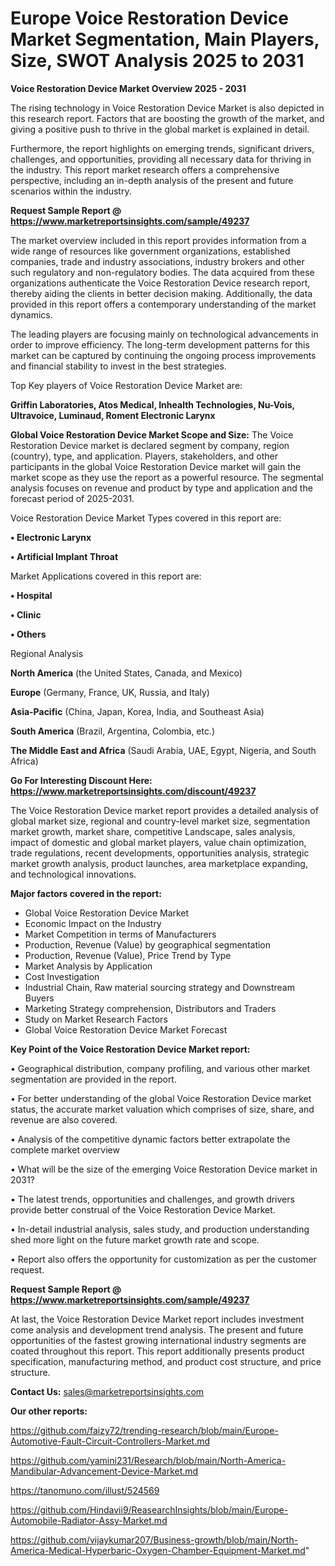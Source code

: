 # Europe Voice Restoration Device Market Segmentation, Main Players, Size, SWOT Analysis 2025 to 2031

<Strong> Voice Restoration Device Market Overview 2025 - 2031</strong>

The rising technology in Voice Restoration Device Market is also depicted in this research report. Factors that are boosting the growth of the market, and giving a positive push to thrive in the global market is explained in detail.

Furthermore, the report highlights on emerging trends, significant drivers, challenges, and opportunities, providing all necessary data for thriving in the industry. This report market research offers a comprehensive perspective, including an in-depth analysis of the present and future scenarios within the industry.

<strong>Request Sample Report @ <a href=https://www.marketreportsinsights.com/sample/49237>https://www.marketreportsinsights.com/sample/49237</a></strong>

The market overview included in this report provides information from a wide range of resources like government organizations, established companies, trade and industry associations, industry brokers and other such regulatory and non-regulatory bodies. The data acquired from these organizations authenticate the Voice Restoration Device research report, thereby aiding the clients in better decision making. Additionally, the data provided in this report offers a contemporary understanding of the market dynamics.

The leading players are focusing mainly on technological advancements in order to improve efficiency. The long-term development patterns for this market can be captured by continuing the ongoing process improvements and financial stability to invest in the best strategies.

Top Key players of Voice Restoration Device Market are:

<strong>Griffin Laboratories, Atos Medical, Inhealth Technologies, Nu-Vois, Ultravoice, Luminaud, Roment Electronic Larynx</strong>

<strong><b>Global Voice Restoration Device Market Scope and Size:</b></strong>
The Voice Restoration Device market is declared segment by company, region (country), type, and application. Players, stakeholders, and other participants in the global Voice Restoration Device market will gain the market scope as they use the report as a powerful resource. The segmental analysis focuses on revenue and product by type and application and the forecast period of 2025-2031.

Voice Restoration Device Market Types covered in this report are:

<strong>•  Electronic Larynx

•  Artificial Implant Throat</strong>

Market Applications covered in this report are:

<strong>•  Hospital

•  Clinic

•  Others</strong> 

Regional Analysis

<strong>North America</strong> (the United States, Canada, and Mexico)

<strong>Europe</strong> (Germany, France, UK, Russia, and Italy)

<strong>Asia-Pacific</strong> (China, Japan, Korea, India, and Southeast Asia)

<strong>South America</strong> (Brazil, Argentina, Colombia, etc.)

<strong>The Middle East and Africa</strong> (Saudi Arabia, UAE, Egypt, Nigeria, and South Africa)

<strong>Go For Interesting Discount Here: <a href=https://www.marketreportsinsights.com/discount/49237>https://www.marketreportsinsights.com/discount/49237</a></strong>

The Voice Restoration Device market report provides a detailed analysis of global market size, regional and country-level market size, segmentation market growth, market share, competitive Landscape, sales analysis, impact of domestic and global market players, value chain optimization, trade regulations, recent developments, opportunities analysis, strategic market growth analysis, product launches, area marketplace expanding, and technological innovations.

<strong><b>Major factors covered in the report:</b></strong>
<ul>
  <li>Global Voice Restoration Device Market </li>
  <li>Economic Impact on the Industry</li>
  <li>Market Competition in terms of Manufacturers</li>
  <li>Production, Revenue (Value) by geographical segmentation</li>
  <li>Production, Revenue (Value), Price Trend by Type</li>
  <li>Market Analysis by Application</li>
  <li>Cost Investigation</li>
  <li>Industrial Chain, Raw material sourcing strategy and Downstream Buyers</li>
  <li>Marketing Strategy comprehension, Distributors and Traders</li>
  <li>Study on Market Research Factors</li>
  <li>Global Voice Restoration Device Market Forecast</li>
</ul>

<strong><b>Key Point of the Voice Restoration Device Market report:</b></strong>

• Geographical distribution, company profiling, and various other market segmentation are provided in the report.

• For better understanding of the global Voice Restoration Device market status, the accurate market valuation which comprises of size, share, and revenue are also covered.

• Analysis of the competitive dynamic factors better extrapolate the complete market overview

• What will be the size of the emerging Voice Restoration Device market in 2031?

• The latest trends, opportunities and challenges, and growth drivers provide better construal of the Voice Restoration Device Market.

• In-detail industrial analysis, sales study, and production understanding shed more light on the future market growth rate and scope.

• Report also offers the opportunity for customization as per the customer request.

<strong>Request Sample Report @ <a href=https://www.marketreportsinsights.com/sample/49237>https://www.marketreportsinsights.com/sample/49237</a></strong>

At last, the Voice Restoration Device Market report includes investment come analysis and development trend analysis. The present and future opportunities of the fastest growing international industry segments are coated throughout this report. This report additionally presents product specification, manufacturing method, and product cost structure, and price structure.

<strong>Contact Us:</strong>
sales@marketreportsinsights.com

<strong>Our other reports:</strong>

<a href=https://github.com/faizy72/trending-research/blob/main/Europe-Automotive-Fault-Circuit-Controllers-Market.md>https://github.com/faizy72/trending-research/blob/main/Europe-Automotive-Fault-Circuit-Controllers-Market.md</a>

<a href=https://github.com/yamini231/Research/blob/main/North-America-Mandibular-Advancement-Device-Market.md>https://github.com/yamini231/Research/blob/main/North-America-Mandibular-Advancement-Device-Market.md</a>

<a href=https://tanomuno.com/illust/524569>https://tanomuno.com/illust/524569</a>

<a href=https://github.com/Hindavii9/ReasearchInsights/blob/main/Europe-Automobile-Radiator-Assy-Market.md>https://github.com/Hindavii9/ReasearchInsights/blob/main/Europe-Automobile-Radiator-Assy-Market.md</a>

<a href=https://github.com/vijaykumar207/Business-growth/blob/main/North-America-Medical-Hyperbaric-Oxygen-Chamber-Equipment-Market.md>https://github.com/vijaykumar207/Business-growth/blob/main/North-America-Medical-Hyperbaric-Oxygen-Chamber-Equipment-Market.md</a>"
